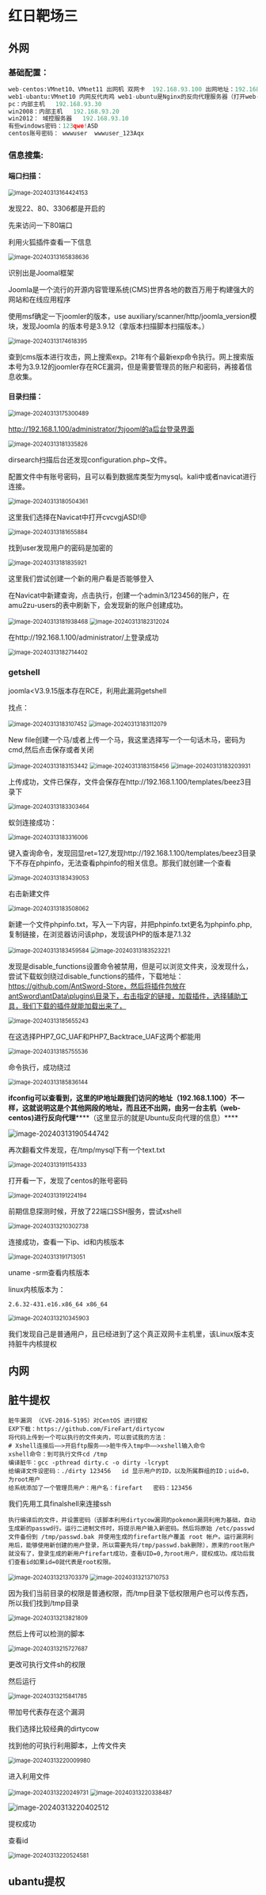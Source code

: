 # 红日靶场三

## 外网

### 基础配置：

```python
web-centos:VMnet10、VMnet11 出网机 双网卡  192.168.93.100 出网地址：192.168.111.129
web1-ubantu:VMnet10 内网反代肉鸡 web1-ubuntu是Nginx的反向代理服务器（打开web-centos的同时一定要打开web1-ubuntu，centos的web服务才能正常服务，否则会报502网关错误）
pc：内部主机   192.168.93.30
win2008：内部主机   192.168.93.20
win2012： 域控服务器   192.168.93.10
有些windows密码：123qwe!ASD
centos账号密码： wwwuser  wwwuser_123Aqx
```

### 信息搜集:

#### 端口扫描：

<img src="image/image-20240313164424153.png" alt="image-20240313164424153" style="zoom:80%;" />

发现22、80、3306都是开启的

先来访问一下80端口

利用火狐插件查看一下信息

<img src="image/image-20240313165838636.png" alt="image-20240313165838636" style="zoom:80%;" />

识别出是Joomal框架

Joomla是一个流行的开源内容管理系统(CMS)世界各地的数百万用于构建强大的网站和在线应用程序

使用msf确定一下joomler的版本，use auxiliary/scanner/http/joomla_version模块，发现Joomla 的版本号是3.9.12（拿版本扫描脚本扫描版本。）

<img src="image/image-20240313174618395.png" alt="image-20240313174618395" style="zoom:80%;" />

查到cms版本进行攻击，网上搜索exp。21年有个最新exp命令执行。网上搜索版本号为3.9.12的joomler存在RCE漏洞，但是需要管理员的账户和密码，再接着信息收集。

#### 目录扫描：

<img src="image/image-20240313175300489.png" alt="image-20240313175300489" style="zoom:80%;" />

http://192.168.1.100/administrator/为jooml的a后台登录界面

<img src="image/image-20240313181335826.png" alt="image-20240313181335826" style="zoom:80%;" />

dirsearch扫描后台还发现configuration.php~文件。

配置文件中有账号密码，且可以看到数据库类型为mysql。kali中或者navicat进行连接。

<img src="image/image-20240313180504361.png" alt="image-20240313180504361" style="zoom:80%;" />

这里我们选择在Navicat中打开cvcvgjASD!@

<img src="image/image-20240313181655884.png" alt="image-20240313181655884" style="zoom:80%;" />

找到user发现用户的密码是加密的

<img src="image/image-20240313181835921.png" alt="image-20240313181835921" style="zoom:80%;" />

这里我们尝试创建一个新的用户看是否能够登入

在Navicat中新建查询，点击执行，创建一个admin3/123456的账户，在amu2zu-users的表中刷新下，会发现新的账户创建成功。

<img src="image/image-20240313181938468.png" alt="image-20240313181938468" style="zoom:80%;" />

<img src="image/image-20240313182312024.png" alt="image-20240313182312024" style="zoom:80%;" />

在http://192.168.1.100/administrator/上登录成功

<img src="image/image-20240313182714402.png" alt="image-20240313182714402" style="zoom:80%;" />

### getshell

joomla<V3.9.15版本存在RCE，利用此漏洞getshell

找点：

<img src="image/image-20240313183107452.png" alt="image-20240313183107452" style="zoom:80%;" />

<img src="image/image-20240313183112079.png" alt="image-20240313183112079" style="zoom:80%;" />

New file创建一个马/或者上传一个马，我这里选择写一个一句话木马，密码为cmd,然后点击保存或者关闭

<img src="image/image-20240313183153442.png" alt="image-20240313183153442" style="zoom:80%;" />

<img src="image/image-20240313183158456.png" alt="image-20240313183158456" style="zoom:80%;" />

<img src="image/image-20240313183203931.png" alt="image-20240313183203931" style="zoom:80%;" />

上传成功，文件已保存，文件会保存在http://192.168.1.100/templates/beez3目录下

<img src="image/image-20240313183303464.png" alt="image-20240313183303464" style="zoom:80%;" />

蚁剑连接成功：

<img src="image/image-20240313183316006.png" alt="image-20240313183316006" style="zoom:80%;" />

键入查询命令，发现回显ret=127,发现http://192.168.1.100/templates/beez3目录下不存在phpinfo，无法查看phpinfo的相关信息。那我们就创建一个查看

<img src="image/image-20240313183439053.png" alt="image-20240313183439053" style="zoom:80%;" />

右击新建文件

<img src="image/image-20240313183508062.png" alt="image-20240313183508062" style="zoom:80%;" />

新建一个文件phpinfo.txt，写入一下内容，并把phpinfo.txt更名为phpinfo.php,复制链接，在浏览器访问该php，发现该PHP的版本是7.1.32

<img src="image/image-20240313183459584.png" alt="image-20240313183459584" style="zoom:80%;" />

<img src="image/image-20240313183523221.png" alt="image-20240313183523221" style="zoom:80%;" />

发现是disable_functions设置命令被禁用，但是可以浏览文件夹，没发现什么，尝试下载蚁剑绕过disable_functions的插件，下载地址：https://github.com/AntSword-Store，然后将插件包放在antSword\antData\plugins\目录下，右击指定的链接，加载插件，选择辅助工具，我们下载的插件就能加载出来了，

<img src="image/image-20240313185655243.png" alt="image-20240313185655243" style="zoom:80%;" />

在这选择PHP7_GC_UAF和PHP7_Backtrace_UAF这两个都能用

<img src="image/image-20240313185755536.png" alt="image-20240313185755536" style="zoom:80%;" />

命令执行，成功绕过

<img src="image/image-20240313185836144.png" alt="image-20240313185836144" style="zoom:80%;" />

**ifconfig可以查看到，这里的IP地址跟我们访问的地址（192.168.1.100）不一样，这就说明这是个其他网段的地址，而且还不出网，由另一台主机（web-centos)进行反向代理******（这里显示的就是Ubuntu反向代理的信息）****

![image-20240313190544742](image/image-20240313190544742.png)

再次翻看文件发现，在/tmp/mysql下有一个text.txt

<img src="image/image-20240313191154333.png" alt="image-20240313191154333" style="zoom:80%;" />

打开看一下，发现了centos的账号密码

<img src="image/image-20240313191224194.png" alt="image-20240313191224194" style="zoom:80%;" />

前期信息探测时候，开放了22端口SSH服务，尝试xshell

<img src="image/image-20240313210302738.png" alt="image-20240313210302738" style="zoom:80%;" />

连接成功，查看一下ip、id和内核版本

<img src="image/image-20240313191713051.png" alt="image-20240313191713051" style="zoom:80%;" />

uname -srm查看内核版本

linux内核版本为： 

```
2.6.32-431.e16.x86_64 x86_64
```

<img src="image/image-20240313210345903.png" alt="image-20240313210345903" style="zoom:80%;" />

我们发现自己是普通用户，且已经进到了这个真正双网卡主机里，该Linux版本支持脏牛内核提权

## 内网

## 脏牛提权

```
脏牛漏洞 （CVE-2016-5195）对CentOS 进行提权
EXP下载：https://github.com/FireFart/dirtycow
将代码上传到一个可以执行的文件夹内，可以尝试我的方法：
# Xshell连接后——>开启ftp服务——>脏牛传入tmp中——>xshell输入命令
xshell命令：到可执行文件cd /tmp
编译脏牛：gcc -pthread dirty.c -o dirty -lcrypt
给编译文件设密码：./dirty 123456   id 显示用户的ID，以及所属群组的ID；uid=0，为root用户
给系统添加了一个管理员用户：用户名：firefart   密码：123456
```

我们先用工具finalshell来连接ssh

```
执行编译后的文件，并设置密码（该脚本利用dirtycow漏洞的pokemon漏洞利用为基础，自动生成新的passwd行。运行二进制文件时，将提示用户输入新密码。然后将原始 /etc/passwd 文件备份到 /tmp/passwd.bak 并使用生成的firefart账户覆盖 root 帐户。运行漏洞利用后，能够使用新创建的用户登录，所以需要先将/tmp/passwd.bak删除），原来的root账户就没有了，登录生成的新用户firefart成功，查看UID=0,为root用户，提权成功。成功后我们查看id如果id=0就代表是root权限。
```

<img src="image/image-20240313213703379.png" alt="image-20240313213703379" style="zoom:80%;" />

<img src="image/image-20240313213710753.png" alt="image-20240313213710753" style="zoom:80%;" />

因为我们当前目录的权限是普通权限，而/tmp目录下低权限用户也可以传东西，所以我们找到/tmp目录

<img src="image/image-20240313213821809.png" alt="image-20240313213821809" style="zoom:80%;" />

然后上传可以检测的脚本

<img src="image/image-20240313215727687.png" alt="image-20240313215727687" style="zoom:80%;" />

更改可执行文件sh的权限

然后运行

<img src="image/image-20240313215841785.png" alt="image-20240313215841785" style="zoom:80%;" />

带加号代表存在这个漏洞

我们选择比较经典的dirtycow

找到他的可执行利用脚本，上传文件夹

<img src="image/image-20240313220009980.png" alt="image-20240313220009980" style="zoom:80%;" />

进入利用文件

<img src="image/image-20240313220249731.png" alt="image-20240313220249731" style="zoom:80%;" />

<img src="image/image-20240313220338487.png" alt="image-20240313220338487" style="zoom:80%;" />

![image-20240313220402512](image/image-20240313220402512.png)

提权成功

查看id

<img src="image/image-20240313220524581.png" alt="image-20240313220524581" style="zoom:80%;" />

## ubantu提权
